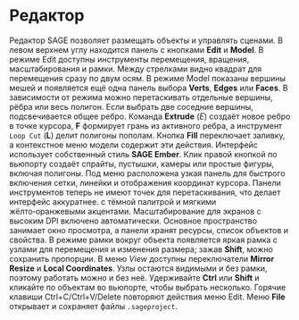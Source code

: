 # Редактор

Редактор SAGE позволяет размещать объекты и управлять сценами. В левом верхнем углу находится панель с кнопками **Edit** и **Model**. В режиме Edit доступны инструменты перемещения, вращения, масштабирования и рамки. Между стрелками видно квадрат для перемещения сразу по двум осям. В режиме Model показаны вершины мешей и появляется ещё одна панель выбора **Verts**, **Edges** или **Faces**. В зависимости от режима можно перетаскивать отдельные вершины, рёбра или весь полигон. Если выбрать две соседние вершины, подсвечивается общее ребро. Команда **Extrude** (*E*) создаёт новое ребро в точке курсора, **F** формирует грань из активного ребра, а инструмент ``Loop Cut`` (**L**) делит полигоны пополам. Кнопка **Fill** переключает заливку, а контекстное меню модели содержит эти действия. Интерфейс использует собственный стиль **SAGE Ember**. Клик правой кнопкой по вьюпорту создаёт спрайты, пустышки, камеры или простые фигуры, включая полигоны.
Под меню расположена узкая панель для быстрого включения сетки, линейки и
отображения координат курсора. Панели инструментов теперь не имеют точек для
перетаскивания, что делает интерфейс аккуратнее.
с тёмной палитрой и мягкими жёлто‑оранжевыми акцентами. Масштабирование для экранов с высоким DPI включено
автоматически. Основное пространство занимает окно просмотра, а панели хранят
 ресурсы, список объектов и свойства. В режиме рамки вокруг объекта появляется
 яркая рамка с узлами для перемещения и изменения размера; зажав **Shift**, можно сохранить пропорции. В меню *View* доступны переключатели **Mirror Resize** и **Local Coordinates**. Узлы остаются видимыми и без рамки, поэтому работать можно и без неё.
Удерживайте **Ctrl** или **Shift** и кликайте по объектам во вьюпорте, чтобы выбрать несколько.
Горячие клавиши
Ctrl+C/Ctrl+V/Delete повторяют действия меню Edit. Меню **File** открывает и
сохраняет файлы ``.sageproject``.
